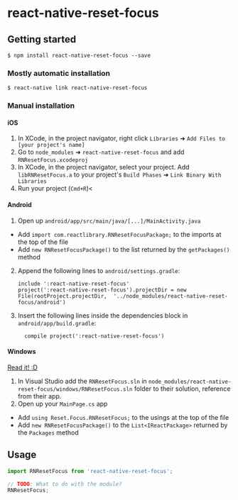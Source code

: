 
# react-native-reset-focus

## Getting started

`$ npm install react-native-reset-focus --save`

### Mostly automatic installation

`$ react-native link react-native-reset-focus`

### Manual installation


#### iOS

1. In XCode, in the project navigator, right click `Libraries` ➜ `Add Files to [your project's name]`
2. Go to `node_modules` ➜ `react-native-reset-focus` and add `RNResetFocus.xcodeproj`
3. In XCode, in the project navigator, select your project. Add `libRNResetFocus.a` to your project's `Build Phases` ➜ `Link Binary With Libraries`
4. Run your project (`Cmd+R`)<

#### Android

1. Open up `android/app/src/main/java/[...]/MainActivity.java`
  - Add `import com.reactlibrary.RNResetFocusPackage;` to the imports at the top of the file
  - Add `new RNResetFocusPackage()` to the list returned by the `getPackages()` method
2. Append the following lines to `android/settings.gradle`:
  	```
  	include ':react-native-reset-focus'
  	project(':react-native-reset-focus').projectDir = new File(rootProject.projectDir, 	'../node_modules/react-native-reset-focus/android')
  	```
3. Insert the following lines inside the dependencies block in `android/app/build.gradle`:
  	```
      compile project(':react-native-reset-focus')
  	```

#### Windows
[Read it! :D](https://github.com/ReactWindows/react-native)

1. In Visual Studio add the `RNResetFocus.sln` in `node_modules/react-native-reset-focus/windows/RNResetFocus.sln` folder to their solution, reference from their app.
2. Open up your `MainPage.cs` app
  - Add `using Reset.Focus.RNResetFocus;` to the usings at the top of the file
  - Add `new RNResetFocusPackage()` to the `List<IReactPackage>` returned by the `Packages` method


## Usage
```javascript
import RNResetFocus from 'react-native-reset-focus';

// TODO: What to do with the module?
RNResetFocus;
```
  